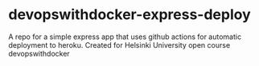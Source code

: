 # devopswithdocker-express-deploy
A repo for a simple express app that uses github actions for automatic deployment to heroku. Created for Helsinki University open course devopswithdocker
